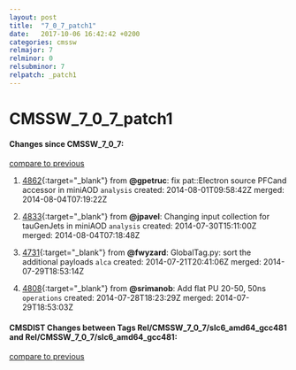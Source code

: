 ```yaml
---
layout: post
title:  "7_0_7_patch1"
date:   2017-10-06 16:42:42 +0200
categories: cmssw
relmajor: 7
relminor: 0
relsubminor: 7
relpatch: _patch1
---
```


# CMSSW_7_0_7_patch1
#### Changes since CMSSW_7_0_7:

[compare to previous](https://github.com/cms-sw/cmssw/compare/CMSSW_7_0_7...CMSSW_7_0_7_patch1)



1. [4862](http://github.com/cms-sw/cmssw/pull/4862){:target="_blank"}  from **@gpetruc**: fix pat::Electron source PFCand accessor in miniAOD `analysis`  created: 2014-08-01T09:58:42Z merged: 2014-08-04T07:19:22Z

1. [4833](http://github.com/cms-sw/cmssw/pull/4833){:target="_blank"}  from **@jpavel**: Changing input collection for tauGenJets in miniAOD `analysis`  created: 2014-07-30T15:11:00Z merged: 2014-08-04T07:18:48Z

1. [4731](http://github.com/cms-sw/cmssw/pull/4731){:target="_blank"}  from **@fwyzard**: GlobalTag.py: sort the additional payloads `alca`  created: 2014-07-21T20:41:06Z merged: 2014-07-29T18:53:14Z

1. [4808](http://github.com/cms-sw/cmssw/pull/4808){:target="_blank"}  from **@srimanob**: Add flat PU 20-50, 50ns `operations`  created: 2014-07-28T18:23:29Z merged: 2014-07-29T18:53:03Z

#### CMSDIST Changes between Tags Rel/CMSSW_7_0_7/slc6_amd64_gcc481 and Rel/CMSSW_7_0_7/slc6_amd64_gcc481:

[compare to previous](https://github.com/cms-sw/cmsdist/compare/Rel/CMSSW_7_0_7/slc6_amd64_gcc481...Rel/CMSSW_7_0_7/slc6_amd64_gcc481)


